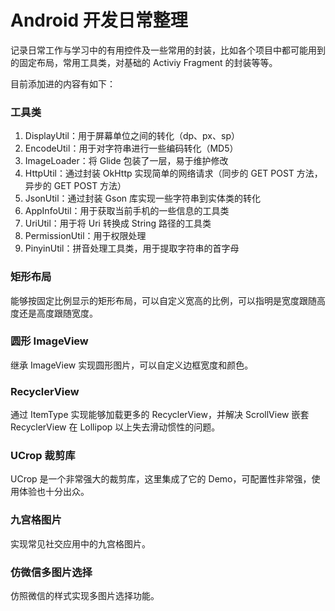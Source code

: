# Android 开发日常整理 #

记录日常工作与学习中的有用控件及一些常用的封装，比如各个项目中都可能用到的固定布局，常用工具类，对基础的 Activiy Fragment 的封装等等。

目前添加进的内容有如下：

### 工具类 ###

1. DisplayUtil：用于屏幕单位之间的转化（dp、px、sp）
2. EncodeUtil：用于对字符串进行一些编码转化（MD5）
3. ImageLoader：将 Glide 包装了一层，易于维护修改
4. HttpUtil：通过封装 OkHttp 实现简单的网络请求（同步的 GET POST 方法，异步的 GET POST 方法）
5. JsonUtil：通过封装 Gson 库实现一些字符串到实体类的转化
6. AppInfoUtil：用于获取当前手机的一些信息的工具类
7. UriUtil：用于将 Uri 转换成 String 路径的工具类
8. PermissionUtil：用于权限处理
9. PinyinUtil：拼音处理工具类，用于提取字符串的首字母

### 矩形布局 ###

能够按固定比例显示的矩形布局，可以自定义宽高的比例，可以指明是宽度跟随高度还是高度跟随宽度。

### 圆形 ImageView ###

继承 ImageView 实现圆形图片，可以自定义边框宽度和颜色。

### RecyclerView ###

通过 ItemType 实现能够加载更多的 RecyclerView，并解决 ScrollView 嵌套 RecyclerView 在 Lollipop 以上失去滑动惯性的问题。

### UCrop 裁剪库 ###

UCrop 是一个非常强大的裁剪库，这里集成了它的 Demo，可配置性非常强，使用体验也十分出众。

### 九宫格图片 ###

实现常见社交应用中的九宫格图片。

### 仿微信多图片选择 ###

仿照微信的样式实现多图片选择功能。